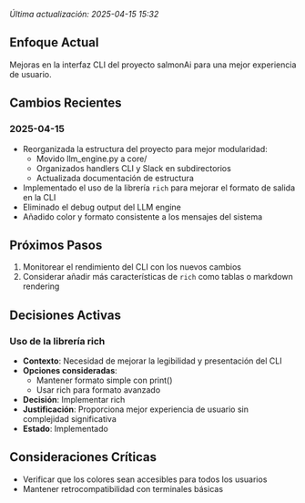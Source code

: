 *Última actualización: 2025-04-15 15:32*

## Enfoque Actual
Mejoras en la interfaz CLI del proyecto salmonAi para una mejor experiencia de usuario.

## Cambios Recientes
### 2025-04-15
- Reorganizada la estructura del proyecto para mejor modularidad:
  - Movido llm_engine.py a core/
  - Organizados handlers CLI y Slack en subdirectorios
  - Actualizada documentación de estructura
- Implementado el uso de la librería `rich` para mejorar el formato de salida en la CLI
- Eliminado el debug output del LLM engine
- Añadido color y formato consistente a los mensajes del sistema

## Próximos Pasos
1. Monitorear el rendimiento del CLI con los nuevos cambios
2. Considerar añadir más características de `rich` como tablas o markdown rendering

## Decisiones Activas
### Uso de la librería rich
- **Contexto**: Necesidad de mejorar la legibilidad y presentación del CLI
- **Opciones consideradas**:
  - Mantener formato simple con print()
  - Usar rich para formato avanzado
- **Decisión**: Implementar rich
- **Justificación**: Proporciona mejor experiencia de usuario sin complejidad significativa
- **Estado**: Implementado

## Consideraciones Críticas
- Verificar que los colores sean accesibles para todos los usuarios
- Mantener retrocompatibilidad con terminales básicas
